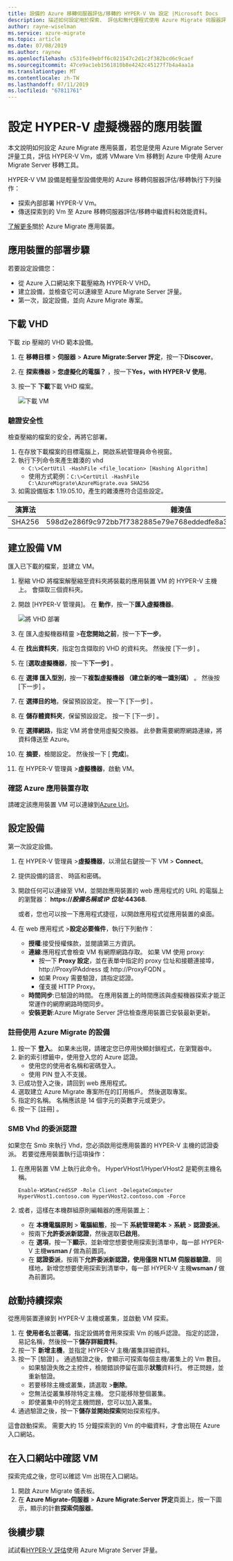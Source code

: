 ```yaml
---
title: 設備的 Azure 移轉伺服器評估/移轉的 HYPER-V Vm 設定 |Microsoft Docs
description: 描述如何設定用於探索、 評估和無代理程式使用 Azure Migrate 伺服器評估/移轉的 HYPER-V Vm 移轉的應用裝置。
author: rayne-wiselman
ms.service: azure-migrate
ms.topic: article
ms.date: 07/08/2019
ms.author: raynew
ms.openlocfilehash: c531fe49ebff6c021547c2d1c2f382bcd6c9caef
ms.sourcegitcommit: 47ce9ac1eb1561810b8e4242c45127f7b4a4aa1a
ms.translationtype: MT
ms.contentlocale: zh-TW
ms.lasthandoff: 07/11/2019
ms.locfileid: "67811761"
---
```

# <a name="set-up-an-appliance-for-hyper-v-vms"></a>設定 HYPER-V 虛擬機器的應用裝置

本文說明如何設定 Azure Migrate 應用裝置，若您是使用 Azure Migrate Server 評量工具，評估 HYPER-V Vm，或將 VMware Vm 移轉到 Azure 中使用 Azure Migrate Server 移轉工具。

HYPER-V VM 設備是輕量型設備使用的 Azure 移轉伺服器評估/移轉執行下列操作：

- 探索內部部署 HYPER-V Vm。
- 傳送探索到的 Vm 至 Azure 移轉伺服器評估/移轉中繼資料和效能資料。

[了解更多](migrate-appliance.md)關於 Azure Migrate 應用裝置。


## <a name="appliance-deployment-steps"></a>應用裝置的部署步驟

若要設定設備您：
- 從 Azure 入口網站來下載壓縮為 HYPER-V VHD。
- 建立設備，並檢查它可以連線至 Azure Migrate Server 評量。 
- 第一次，設定設備，並向 Azure Migrate 專案。

## <a name="download-the-vhd"></a>下載 VHD

下載 zip 壓縮的 VHD 範本設備。

1. 在 **移轉目標** > **伺服器** > **Azure Migrate:Server 評定**，按一下**Discover**。
2. 在 **探索機器** > **您虛擬化的電腦？** ，按一下**Yes，with HYPER-V 使用**。
3. 按一下 **下載**下載 VHD 檔案。

    ![下載 VM](./media/how-to-set-up-appliance-hyper-v/download-appliance-hyperv.png)


### <a name="verify-security"></a>驗證安全性

檢查壓縮的檔案的安全，再將它部署。

1. 在存放下載檔案的目標電腦上，開啟系統管理員命令視窗。
2. 執行下列命令來產生雜湊的 vhd
    - ```C:\>CertUtil -HashFile <file_location> [Hashing Algorithm]```
    - 使用方式範例：```C:\>CertUtil -HashFile C:\AzureMigrate\AzureMigrate.ova SHA256```
3.  如需設備版本 1.19.05.10，產生的雜湊應符合這些設定。

  **演算法** | **雜湊值**
  --- | ---
  SHA256 | 598d2e286f9c972bb7f7382885e79e768eddedfe8a3d3460d6b8a775af7d7f79


  
## <a name="create-the-appliance-vm"></a>建立設備 VM

匯入已下載的檔案，並建立 VM。

1. 壓縮 VHD 將檔案解壓縮至資料夾將裝載的應用裝置 VM 的 HYPER-V 主機上。 會擷取三個資料夾。
2. 開啟 [HYPER-V 管理員]。 在 **動作**，按一下**匯入虛擬機器**。

    ![將 VHD 部署](./media/how-to-set-up-appliance-hyper-v/deploy-vhd.png)

2. 在 匯入虛擬機器精靈 >**在您開始之前**，按一下**下一步**。
3. 在 **找出資料夾**，指定包含擷取的 VHD 的資料夾。 然後按 [下一步]  。
1. 在 [**選取虛擬機器**，按一下**下一步]** 。
2. 在 **選擇 匯入型別**，按一下**複製虛擬機器 （建立新的唯一識別碼）** 。 然後按 [下一步]  。
3. 在  **選擇目的地**，保留預設設定。 按一下 [下一步]  。
4. 在 **儲存體資料夾**，保留預設設定。 按一下 [下一步]  。
5. 在 **選擇網路**，指定 VM 將會使用虛擬交換器。 此參數需要網際網路連線，將資料傳送至 Azure。
6. 在 **摘要**，檢閱設定。 然後按一下 [ **完成**]。
7. 在 HYPER-V 管理員 >**虛擬機器**，啟動 VM。


### <a name="verify-appliance-access-to-azure"></a>確認 Azure 應用裝置存取

請確定該應用裝置 VM 可以連線到[Azure Url](migrate-support-matrix-hyper-v.md#assessment-appliance-url-access)。

## <a name="configure-the-appliance"></a>設定設備

第一次設定設備。

1. 在 HYPER-V 管理員 >**虛擬機器**，以滑鼠右鍵按一下 VM > **Connect**。
2. 提供設備的語言、 時區和密碼。
3. 開啟任何可以連線至 VM，並開啟應用裝置的 web 應用程式的 URL 的電腦上的瀏覽器： **https://*設備名稱或 IP 位址*:44368**.

   或者，您也可以按一下應用程式捷徑，以開啟應用程式從應用裝置的桌面。
1. 在 web 應用程式 >**設定必要條件**，執行下列動作：
    - **授權**:接受授權條款，並閱讀第三方資訊。
    - **連線**:應用程式會檢查 VM 有網際網路存取。 如果 VM 使用 proxy:
        - 按一下  **Proxy 設定**，並在表單中指定的 proxy 位址和接聽連接埠， http://ProxyIPAddress 或 http://ProxyFQDN 。
        - 如果 Proxy 需要驗證，請指定認證。
        - 僅支援 HTTP Proxy。
    - **時間同步**:已驗證的時間。 在應用裝置上的時間應該與虛擬機器探索才能正常運作的網際網路時間同步。
    - **安裝更新**:Azure Migrate Server 評估檢查應用裝置已安裝最新更新。

### <a name="register-the-appliance-with-azure-migrate"></a>註冊使用 Azure Migrate 的設備

1. 按一下 **登入**。 如果未出現，請確定您已停用快顯封鎖程式，在瀏覽器中。
2. 新的索引標籤中，使用登入您的 Azure 認證。 
    - 使用您的使用者名稱和密碼登入。
    - 使用 PIN 登入不支援。
3. 已成功登入之後，請回到 web 應用程式。
4. 選取建立 Azure Migrate 專案所在的訂用帳戶。 然後選取專案。
5. 指定的名稱。 名稱應該是 14 個字元的英數字元或更少。
6. 按一下 [註冊]  。


### <a name="delegate-credentials-for-smb-vhds"></a>SMB Vhd 的委派認證

如果您在 Smb 來執行 Vhd，您必須啟用從應用裝置的 HYPER-V 主機的認證委派。 若要從應用裝置執行這項操作：

1. 在應用裝置 VM 上執行此命令。 HyperVHost1/HyperVHost2 是範例主機名稱。

    ```
    Enable-WSManCredSSP -Role Client -DelegateComputer HyperVHost1.contoso.com HyperVHost2.contoso.com -Force
    ```

2. 或者，這樣在本機群組原則編輯器的應用裝置上：
    - 在 **本機電腦原則** > **電腦組態**，按一下 **系統管理範本** > **系統** > **認證委派**。
    - 按兩下**允許委派新認證**，然後選取**已啟用**。
    - 在 **選項**，按一下**顯示**，並新增您想要使用探索到清單中，每一部 HYPER-V 主機**wsman /** 做為前置詞。
    - 在 **認證委派**，按兩下**允許委派新認證，使用僅限 NTLM 伺服器驗證**。 同樣地，新增您想要使用探索到清單中，每一部 HYPER-V 主機**wsman /** 做為前置詞。

## <a name="start-continuous-discovery"></a>啟動持續探索

從應用裝置連線到 HYPER-V 主機或叢集，並啟動 VM 探索。

1. 在 **使用者名**並**密碼**，指定設備將會用來探索 Vm 的帳戶認證。 指定的認證，易記名稱，然後按一下**儲存詳細資料**。
2. 按一下 **新增主機**，並指定 HYPER-V 主機/叢集詳細資料。
3. 按一下 [驗證]  。 通過驗證之後，會顯示可探索每個主機/叢集上的 Vm 數目。
    - 如果驗證失敗之主控件，檢閱錯誤停留在圖示**狀態**資料行。 修正問題，並重新驗證。
    - 若要移除主機或叢集，請選取 >**刪除**。
    - 您無法從叢集移除特定主機。 您只能移除整個叢集。
    - 即使叢集中的特定主機問題，您可以加入叢集。
4. 通過驗證之後，按一下**儲存並開始探索**開始探索程序。

這會啟動探索。 需要大約 15 分鐘探索到的 Vm 的中繼資料，才會出現在 Azure 入口網站。 

## <a name="verify-vms-in-the-portal"></a>在入口網站中確認 VM

探索完成之後，您可以確認 Vm 出現在入口網站。

1. 開啟 Azure Migrate 儀表板。
2. 在  **Azure Migrate-伺服器** > **Azure Migrate:Server 評定**頁面上，按一下圖示，顯示的計數**探索伺服器**。 


## <a name="next-steps"></a>後續步驟

試試看[HYPER-V 評估](tutorial-assess-hyper-v.md)使用 Azure Migrate Server 評量。